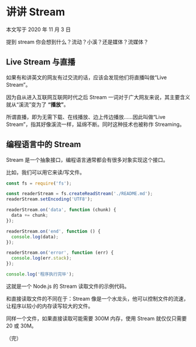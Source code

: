 # 讲讲 Stream

本文写于 2020 年 11 月 3 日

提到 stream 你会想到什么？流动？小溪？还是媒体？流媒体？

## Live Stream 与直播

如果有和讲英文的网友有过交流的话，应该会发现他们将直播叫做“Live Stream”。

因为自从进入互联网互联网时代之后 Stream 一词对于广大网友来说，其主要含义就从“溪流”变为了 **“播放”**。

所谓直播，即为无需下载、在线播放、边上传边播放……因此叫做“Live Stream”，指其好像溪流一样，延绵不断。同时这种技术也被称作 Streaming。

## 编程语言中的 Stream

Stream 是一个抽象接口，编程语言通常都会有很多对象实现这个接口。

比如，我们可以用它来读/写文件。

```js
const fs = require('fs');

const readerStream = fs.createReadStream('./README.md');
readerStream.setEncoding('UTF8');

readerStream.on('data', function (chunk) {
  data += chunk;
});

readerStream.on('end', function () {
  console.log(data);
});

readerStream.on('error', function (err) {
  console.log(err.stack);
});

console.log('程序执行完毕');
```

这就是一个 Node.js 的 Stream 读取文件的示例代码。

和直接读取文件的不同在于：Stream 像是一个水龙头，他可以控制文件的流速，让程序以较小的内存读写较大的文件。

同样一个文件，如果直接读取可能需要 300M 内存，使用 Stream 就仅仅只需要 20 或 30M。

（完）

